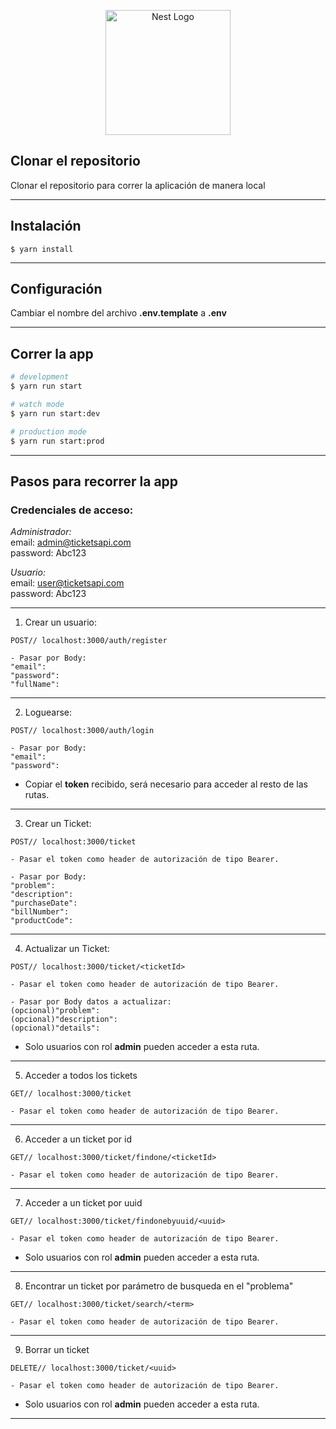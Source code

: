 <p align="center">
  <a href="http://nestjs.com/" target="blank"><img src="https://nestjs.com/img/logo-small.svg" width="200" alt="Nest Logo" /></a>
</p>

## Clonar el repositorio

Clonar el repositorio para correr la aplicación de manera local

---

## Instalación

```
$ yarn install
```

---

## Configuración

Cambiar el nombre del archivo **.env.template** a **.env**

---

## Correr la app

```bash
# development
$ yarn run start

# watch mode
$ yarn run start:dev

# production mode
$ yarn run start:prod
```

---

## Pasos para recorrer la app

### Credenciales de acceso:

_Administrador:_  
email: admin@ticketsapi.com  
password: Abc123

_Usuario:_  
email: user@ticketsapi.com  
password: Abc123

---

1. Crear un usuario:

```
POST// localhost:3000/auth/register
```

    - Pasar por Body:
    "email":
    "password":
    "fullName":

---

2. Loguearse:

```
POST// localhost:3000/auth/login
```

    - Pasar por Body:
    "email":
    "password":

- Copiar el **token** recibido, será necesario para acceder al resto de las rutas.

---

3. Crear un Ticket:

```
POST// localhost:3000/ticket
```

    - Pasar el token como header de autorización de tipo Bearer.

    - Pasar por Body:
    "problem":
    "description":
    "purchaseDate":
    "billNumber":
    "productCode":

---

4. Actualizar un Ticket:

```
POST// localhost:3000/ticket/<ticketId>
```

    - Pasar el token como header de autorización de tipo Bearer.

    - Pasar por Body datos a actualizar:
    (opcional)"problem":
    (opcional)"description":
    (opcional)"details":

- Solo usuarios con rol **admin** pueden acceder a esta ruta.

---

5. Acceder a todos los tickets

```
GET// localhost:3000/ticket
```

    - Pasar el token como header de autorización de tipo Bearer.

---

6. Acceder a un ticket por id

```
GET// localhost:3000/ticket/findone/<ticketId>
```

    - Pasar el token como header de autorización de tipo Bearer.

---

7. Acceder a un ticket por uuid

```
GET// localhost:3000/ticket/findonebyuuid/<uuid>
```

    - Pasar el token como header de autorización de tipo Bearer.

- Solo usuarios con rol **admin** pueden acceder a esta ruta.

---

8. Encontrar un ticket por parámetro de busqueda en el "problema"

```
GET// localhost:3000/ticket/search/<term>
```

    - Pasar el token como header de autorización de tipo Bearer.

---

9. Borrar un ticket

```
DELETE// localhost:3000/ticket/<uuid>
```

    - Pasar el token como header de autorización de tipo Bearer.

- Solo usuarios con rol **admin** pueden acceder a esta ruta.

---
